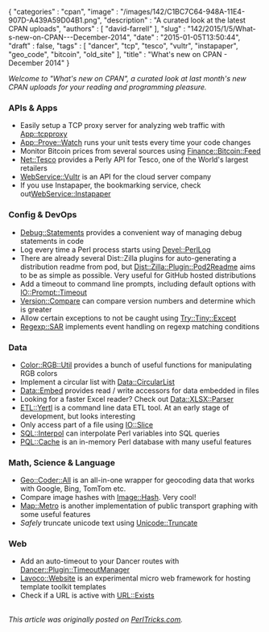 {
   "categories" : "cpan",
   "image" : "/images/142/C1BC7C64-948A-11E4-907D-A439A59D04B1.png",
   "description" : "A curated look at the latest CPAN uploads",
   "authors" : [
      "david-farrell"
   ],
   "slug" : "142/2015/1/5/What-s-new-on-CPAN---December-2014",
   "date" : "2015-01-05T13:50:44",
   "draft" : false,
   "tags" : [
      "dancer",
      "tcp",
      "tesco",
      "vultr",
      "instapaper",
      "geo_code",
      "bitcoin",
      "old_site"
   ],
   "title" : "What's new on CPAN - December 2014"
}


*Welcome to "What's new on CPAN", a curated look at last month's new CPAN uploads for your reading and programming pleasure.*

### APIs & Apps

-   Easily setup a TCP proxy server for analyzing web traffic with [App::tcpproxy](https://metacpan.org/pod/tcpproxy.pl)
-   [App::Prove::Watch](https://metacpan.org/pod/App::Prove::Watch) runs your unit tests every time your code changes
-   Monitor Bitcoin prices from several sources using [Finance::Bitcoin::Feed](https://metacpan.org/pod/Finance::Bitcoin::Feed)
-   [Net::Tesco](https://metacpan.org/pod/Net::Tesco) provides a Perly API for Tesco, one of the World's largest retailers
-   [WebService::Vultr](https://metacpan.org/pod/WebService::Vultr) is an API for the cloud server company
-   If you use Instapaper, the bookmarking service, check out[WebService::Instapaper](https://metacpan.org/pod/WebService::Instapaper)

### Config & DevOps

-   [Debug::Statements](https://metacpan.org/pod/Debug::Statements) provides a convenient way of managing debug statements in code
-   Log every time a Perl process starts using [Devel::PerlLog](https://metacpan.org/pod/Devel::PerlLog)
-   There are already several Dist::Zilla plugins for auto-generating a distribution readme from pod, but [Dist::Zilla::Plugin::Pod2Readme](https://metacpan.org/pod/Dist::Zilla::Plugin::Pod2Readme) aims to be as simple as possible. Very useful for GitHub hosted distributions
-   Add a timeout to command line prompts, including default options with [IO::Prompt::Timeout](https://metacpan.org/pod/IO::Prompt::Timeout)
-   [Version::Compare](https://metacpan.org/pod/Version::Compare) can compare version numbers and determine which is greater
-   Allow certain exceptions to not be caught using [Try::Tiny::Except](https://metacpan.org/pod/Try::Tiny::Except)
-   [Regexp::SAR](https://metacpan.org/pod/Regexp::SAR) implements event handling on regexp matching conditions

### Data

-   [Color::RGB::Util](https://metacpan.org/pod/Color::RGB::Util) provides a bunch of useful functions for manipulating RGB colors
-   Implement a circular list with [Data::CircularList](https://metacpan.org/pod/Data::CircularList)
-   [Data::Embed](https://metacpan.org/pod/Data::Embed) provides read / write accessors for data embedded in files
-   Looking for a faster Excel reader? Check out [Data::XLSX::Parser](https://metacpan.org/pod/Data::XLSX::Parser)
-   [ETL::Yertl](https://metacpan.org/pod/ETL::Yertl) is a command line data ETL tool. At an early stage of development, but looks interesting
-   Only access part of a file using [IO::Slice](https://metacpan.org/pod/IO::Slice)
-   [SQL::Interpol](https://metacpan.org/pod/SQL::Interpol) can interpolate Perl variables into SQL queries
-   [PQL::Cache](https://metacpan.org/pod/PQL::Cache) is an in-memory Perl database with many useful features

### Math, Science & Language

-   [Geo::Coder::All](https://metacpan.org/pod/Geo::Coder::All) is an all-in-one wrapper for geocoding data that works with Google, Bing, TomTom etc.
-   Compare image hashes with [Image::Hash](https://metacpan.org/pod/Image::Hash). Very cool!
-   [Map::Metro](https://metacpan.org/pod/Map::Metro) is another implementation of public transport graphing with some useful features
-   *Safely* truncate unicode text using [Unicode::Truncate](https://metacpan.org/pod/Unicode::Truncate)

### Web

-   Add an auto-timeout to your Dancer routes with [Dancer::Plugin::TimeoutManager](https://metacpan.org/pod/Dancer::Plugin::TimeoutManager)
-   [Lavoco::Website](https://metacpan.org/pod/Lavoco::Website) is an experimental micro web framework for hosting template toolkit templates
-   Check if a URL is active with [URL::Exists](https://metacpan.org/pod/URL::Exists)


\
*This article was originally posted on [PerlTricks.com](http://perltricks.com).*
